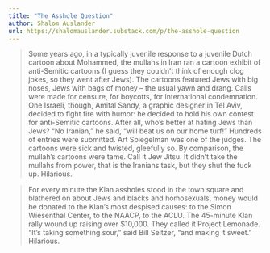 ```yaml
---
title: "The Asshole Question"
author: Shalom Auslander
url: https://shalomauslander.substack.com/p/the-asshole-question
---
```


> Some years ago, in a typically juvenile response to a juvenile Dutch cartoon about Mohammed, the mullahs in Iran ran a cartoon exhibit of anti-Semitic cartoons (I guess they couldn’t think of enough clog jokes, so they went after Jews). The cartoons featured Jews with big noses, Jews with bags of money – the usual yawn and drang. Calls were made for censure, for boycotts, for international condemnation. One Israeli, though, Amital Sandy, a graphic designer in Tel Aviv, decided to fight fire with humor: he decided to hold his own contest for anti-Semitic cartoons. After all, who’s better at hating Jews than Jews? “No Iranian,” he said, “will beat us on our home turf!” Hundreds of entries were submitted. Art Spiegelman was one of the judges. The cartoons were sick and twisted, gleefully so. By comparison, the mullah’s cartoons were tame. Call it Jew Jitsu. It didn’t take the mullahs from power, that is the Iranians task, but they shut the fuck up.
>  Hilarious.


> For every minute the Klan assholes stood in the town square and blathered on about Jews and blacks and homosexuals, money would be donated to the Klan’s most despised causes: to the Simon Wiesenthal Center, to the NAACP, to the ACLU.
>  The 45-minute Klan rally wound up raising over $10,000.
>  They called it Project Lemonade.
>  “It’s taking something sour,” said Bill Seltzer, “and making it sweet.”
>  Hilarious.



